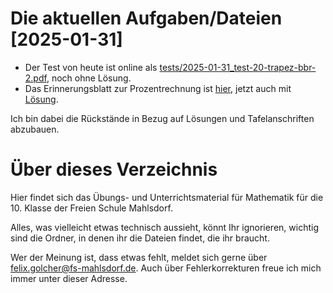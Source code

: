 # Die aktuellen Aufgaben/Dateien [2025-01-31]

* Der Test von heute ist online als [tests/2025-01-31_test-20-trapez-bbr-2.pdf](tests/2025-01-30-test-19-trapez-bbr.pdf), noch ohne Lösung.
* Das Erinnerungsblatt zur Prozentrechnung ist [hier](arbeitsblaetter/aufg-27_2025-01-30_prozentrechnung-erinnerung.pdf), jetzt auch mit [Lösung](arbeitsblaetter/loes-27_2025-01-30_prozentrechnung-erinnerung.pdf).


Ich bin dabei die Rückstände in Bezug auf Lösungen und Tafelanschriften abzubauen.

# Über dieses Verzeichnis

Hier findet sich das Übungs- und Unterrichtsmaterial für Mathematik für die 10. Klasse der Freien Schule Mahlsdorf.

Alles, was vielleicht etwas technisch aussieht, könnt Ihr ignorieren, wichtig sind die Ordner, in denen ihr die Dateien findet, die ihr braucht.

Wer der Meinung ist, dass etwas fehlt, meldet sich gerne über [felix.golcher@fs-mahlsdorf.de](mailto:felix.golcher@fs-mahlsdorf.de). Auch über Fehlerkorrekturen freue ich mich immer unter dieser Adresse.
